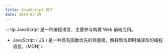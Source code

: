 ```yaml
---
title: JavaScript 简介
date: 2020-05-29
---
```


::: tip
JavaScript 是一种编程语言，主要参与构建 Web 前端应用。
- JavaScript ( JS ) 是一种具有函数优先的轻量级，解释型或即时编译型的编程语言。(MDN)
:::